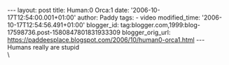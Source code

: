 \-\-- layout: post title: Human:0 Orca:1 date:
\'2006-10-17T12:54:00.001+01:00\' author: Paddy tags: - video
modified\_time: \'2006-10-17T12:54:56.491+01:00\' blogger\_id:
tag:blogger.com,1999:blog-17598736.post-1580847801831933309
blogger\_orig\_url:
https://paddeesplace.blogspot.com/2006/10/human0-orca1.html \-\-- Humans
really are stupid\
\

